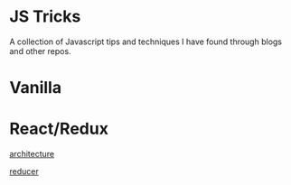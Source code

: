 # JS Tricks

A collection of Javascript tips and techniques I have found through blogs and other repos.

# Vanilla

# React/Redux

[architecture]('https://github.com/colinritchey/JS-Tricks/blob/master/react/architecture.md')

[reducer]("https://github.com/colinritchey/JS-Tricks/blob/master/react/reducer/reducerTricks.md")
